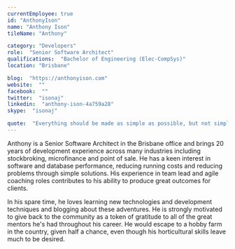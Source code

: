 ```yaml
---
currentEmployee: true
id: "AnthonyIson"
name: "Anthony Ison"
tileName: "Anthony"

category: "Developers"
role:  "Senior Software Architect"
qualifications:  "Bachelor of Engineering (Elec-CompSys)"
location: "Brisbane"

blog:  "https://anthonyison.com"
website:  ""
facebook:  ""
twitter:  "isonaj"
linkedin:  "anthony-ison-4a759a28"
skype:  "isonaj"

quote:  "Everything should be made as simple as possible, but not simpler."
---
```


Anthony is a Senior Software Architect in the Brisbane office and brings 20 years of development experience across many industries including stockbroking, microfinance and point of sale. He has a keen interest in software and database performance, reducing running costs and reducing problems through simple solutions. His experience in team lead and agile coaching roles contributes to his ability to produce great outcomes for clients.  

In his spare time, he loves learning new technologies and development techniques and blogging about these adventures. He is strongly motivated to give back to the community as a token of gratitude to all of the great mentors he's had throughout his career. He would escape to a hobby farm in the country, given half a chance, even though his horticultural skills leave much to be desired.  
